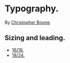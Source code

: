 # Typography. #

By [Christopher Boone][1].


## Sizing and leading. ##

- [16/18.][2]
- [18/24.][3]

[1]: http://hypsometry.com
[2]: http://github.com/cboone/hypsometric-css/blob/master/typography/font-sizes-sixteen-eighteen.css
[3]: http://github.com/cboone/hypsometric-css/blob/master/typography/font-sizes-eighteen-twenty-four.css

